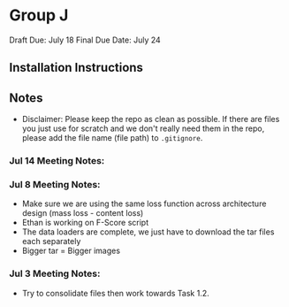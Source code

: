 # Group J
Draft Due: July 18
Final Due Date: July 24


## Installation Instructions

## Notes
- Disclaimer: Please keep the repo as clean as possible. If there are files you just use for scratch and we don't really need them in the repo, please add the file name (file path) to `.gitignore`.

### Jul 14 Meeting Notes:


### Jul 8 Meeting Notes: 
- Make sure we are using the same loss function across architecture design (mass loss - content loss)
- Ethan is working on F-Score script
- The data loaders are complete, we just have to download the tar files each separately
- Bigger tar = Bigger images


### Jul 3 Meeting Notes: 
- Try to consolidate files then work towards Task 1.2.


